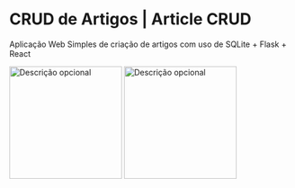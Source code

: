 # CRUD de Artigos | Article CRUD
Aplicação Web Simples de criação de artigos com uso de SQLite + Flask + React 

<img src="previews/preview1.gif" alt="Descrição opcional" width="200px" />
<img src="previews/preview2.gif" alt="Descrição opcional" width="200px" />
